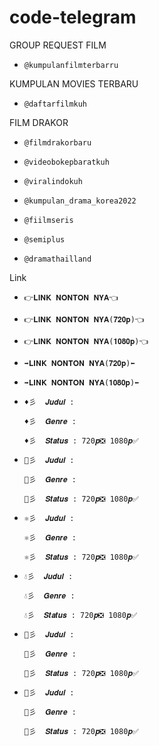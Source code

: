 # code-telegram
GROUP REQUEST FILM
-  ```console  
   @kumpulanfilmterbarru
    ```
KUMPULAN MOVIES TERBARU    
-  ```console  
   @daftarfilmkuh
    ```
FILM DRAKOR    
-  ```console  
   @filmdrakorbaru
    ```
-  ```console  
   @videobokepbaratkuh
    ```
-  ```console  
   @viralindokuh
    ```
-  ```console  
   @kumpulan_drama_korea2022
    ```    
-  ```console  
   @fiilmseris
    ``` 
-  ```console  
   @semiplus
    ```
-  ```console  
   @dramathailland
    ```    
Link 

-  ```console  
   👉𝐋𝐈𝐍𝐊 𝐍𝐎𝐍𝐓𝐎𝐍 𝐍𝐘𝐀👈
    ```
-  ```console  
   👉𝐋𝐈𝐍𝐊 𝐍𝐎𝐍𝐓𝐎𝐍 𝐍𝐘𝐀(𝟕𝟐𝟎𝐩)👈
    ```
-  ```console  
   👉𝐋𝐈𝐍𝐊 𝐍𝐎𝐍𝐓𝐎𝐍 𝐍𝐘𝐀(𝟏𝟎𝟖𝟎𝐩)👈
    ```
-  ```console  
   ➡️𝐋𝐈𝐍𝐊 𝐍𝐎𝐍𝐓𝐎𝐍 𝐍𝐘𝐀(𝟕𝟐𝟎𝐩)⬅️
    ```
-  ```console  
   ➡️𝐋𝐈𝐍𝐊 𝐍𝐎𝐍𝐓𝐎𝐍 𝐍𝐘𝐀(𝟏𝟎𝟖𝟎𝐩)⬅️
    ```
-  ```console  
   ♦️彡  𝑱𝒖𝒅𝒖𝒍 :  

   ♦️彡  𝑮𝒆𝒏𝒓𝒆 : 

   ♦️彡  𝑺𝒕𝒂𝒕𝒖𝒔 : 720𝒑❎ 1080𝒑✅
    ```
-  ```console  
   🌟彡  𝑱𝒖𝒅𝒖𝒍 :  

   🌟彡  𝑮𝒆𝒏𝒓𝒆 : 

   🌟彡  𝑺𝒕𝒂𝒕𝒖𝒔 : 720𝒑❎ 1080𝒑✅
    ``` 
-  ```console  
   ⚛️彡  𝑱𝒖𝒅𝒖𝒍 :  

   ⚛️彡  𝑮𝒆𝒏𝒓𝒆 : 

   ⚛️彡  𝑺𝒕𝒂𝒕𝒖𝒔 : 720𝒑❎ 1080𝒑✅
    ``` 
-  ```console  
   💧彡  𝑱𝒖𝒅𝒖𝒍 :  

   💧彡  𝑮𝒆𝒏𝒓𝒆 : 

   💧彡  𝑺𝒕𝒂𝒕𝒖𝒔 : 720𝒑❎ 1080𝒑✅
    ``` 
-  ```console  
   💠彡  𝑱𝒖𝒅𝒖𝒍 :  

   💠彡  𝑮𝒆𝒏𝒓𝒆 : 

   💠彡  𝑺𝒕𝒂𝒕𝒖𝒔 : 720𝒑❎ 1080𝒑✅
    ``` 
-  ```console  
   💎彡  𝑱𝒖𝒅𝒖𝒍 :  

   💎彡  𝑮𝒆𝒏𝒓𝒆 : 

   💎彡  𝑺𝒕𝒂𝒕𝒖𝒔 : 720𝒑❎ 1080𝒑✅
    ```     
    
